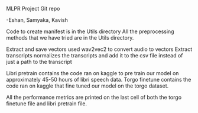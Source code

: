 MLPR Project Git repo

-Eshan, Samyaka, Kavish

Code to create manifest is in the Utils directory
All the preprocessing methods that we have tried are in the Utils directory.

Extract and save vectors used wav2vec2 to convert audio to vectors
Extract transcripts normalizes the transcripts and add it to the csv file instead of just a path to the transcript

Libri pretrain contains the code ran on kaggle to pre train our model on approximately 45-50 hours of libri speech data.
Torgo finetune contains the code ran on kaggle that fine tuned our model on the torgo dataset.

All the performance metrics are printed on the last cell of both the torgo finetune file and libri pretrain file.